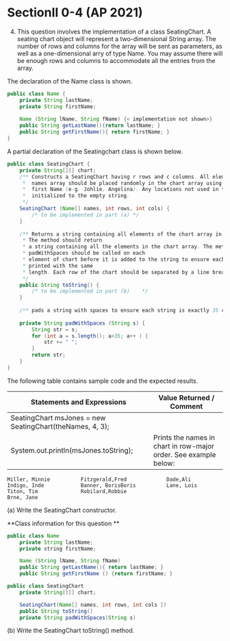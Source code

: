# SectionII 0-4 (AP 2021)

4. This question involves the implementation of a class SeatingChart. A seating chart object will represent a two-dimensional String array. The number of rows and columns for the array will be sent as parameters, as well as a one-dimensional arry of type Name. You may assume there will be enough rows and columns to accommodate all the entries from the array.

The declaration of the Name class is shown.
```java
public class Name {
	private String lastName; 
	private String firstName; 
	
	Name (String lName, String fName) {< implementation not shown>}
	public String getLastName(){return lastName; }
	public String getFirstName(){ return firstName; } 
}
```
A partial declaration of the Seatingchart class is shown below. 

```java
public class SeatingChart {
	private String[][] chart; 
	/** Constructs a SeatinqChart having r rows and c columns. All elements contained in the
	 *  names array should be placed randomly in the chart array using the format: lastName
	 *  first Name (e-g. Johlie, Angelina). Any locations not used in the chart should be  
	 *  initialized to the empty string. 
	 */
	SeatingChart (Name[] names, int rows, int cols) {
		/* to be implemented in part (a) */ 
	}
	
	/** Returns a string containing all elements of the chart array in row-major order.
	 * The method should return 
	 * a string containing all the elements in the chart array. The method 
	 * padWithSpaces should be called on each
	 * element of chart before it is added to the string to ensure each name will be 
	 * printed with the same
	 * length. Each row of the chart should be separated by a line break.    
	 */
	public String toString() {
		/* to be implemented in part (b)	*/ 
	}
	
	/** pads a string with spaces to ensure each string is exactly 35 characters long. */ 
	
	private String padWithSpaces (String s) {
		String str = s;
		for (int a = s.length(); a<35; a++ ) {
			str += " ";
		}
		return str; 
	}
}
```
The following table contains sample code and the expected results.

Statements and Expressions |Value Returned / Comment 
|---|---|
SeatingChart msJones = new SeatingChart(theNames, 4, 3);|| (no value returned) A two dimensional array is initialized with 4 rows and 3 columns. Every element in theNames is placed randomly in chart in the following format: lastname, firstname e.g., Washington, George. Empty string is placed in any unused locations.
System.out.println(msJones.toString);|Prints the names in chart in row-major order. See example below:

```
Miller, Minnie 			Fitzgerald,Fred 			Dade,Ali 
Indigo, Inde			Banner, BorisBoris 			Lane, Lois
Titon, Tim				Robilard,Robbie
Brne, Jane  
```
(a) Write the SeatingChart constructor.

**Class information for this question **

```java
public class Name 
	private String lastName; 
	private string firstName;

	Name (String lName, String fName) 
	public String getLastName(){ return lastName; } 
	public String getFirstName () {return firstName; } 

public class SeatingChart
	private String[][] chart;

	SeatingChart(Name[] names, int rows, int cols ])
	public String toString()
	private String padWithSpaces(String s) 
```

(b) Write the SeatingChart toString() method. 

